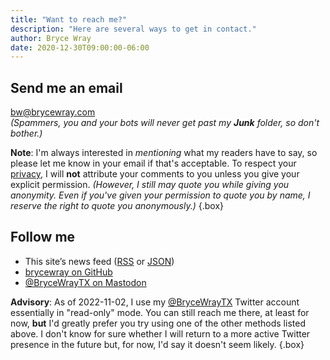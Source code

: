 ```yaml
---
title: "Want to reach me?"
description: "Here are several ways to get in contact."
author: Bryce Wray
date: 2020-12-30T09:00:00-06:00
---
```


## Send me an email

bw@brycewray.com<br />
*(Spammers, you and your bots will never get past my **Junk** folder, so don't bother.)*

**Note**: I'm always interested in *mentioning* what my readers have to say, so please let me know in your email if that's acceptable. To respect your [privacy](/privacy), I will **not** attribute your comments to you unless you give your explicit permission. *(However, I still may quote you while giving you anonymity. Even if you've given your permission to quote you by name, I reserve the right to quote you anonymously.)*
{.box}

## Follow me

- This site’s news feed ([RSS](/index.xml) or [JSON](/index.json))
- [brycewray on GitHub](https://github.com/brycewray/)
- <a rel="me" title="Mastodon" href="https://fosstodon.org/@BryceWrayTX" rel="noopener">@BryceWrayTX on Mastodon</a>

<strong class="red">Advisory</strong>: As of 2022-11-02, I use my [@BryceWrayTX](https://twitter.com/BryceWrayTX/) Twitter account essentially in "read-only" mode. You can still reach me there, at least for now, <strong class="red">but</strong> I'd greatly prefer you try using one of the other methods listed above. I don't know for sure whether I will return to a more active Twitter presence in the future but, for now, I'd say it doesn't seem likely.
{.box}
